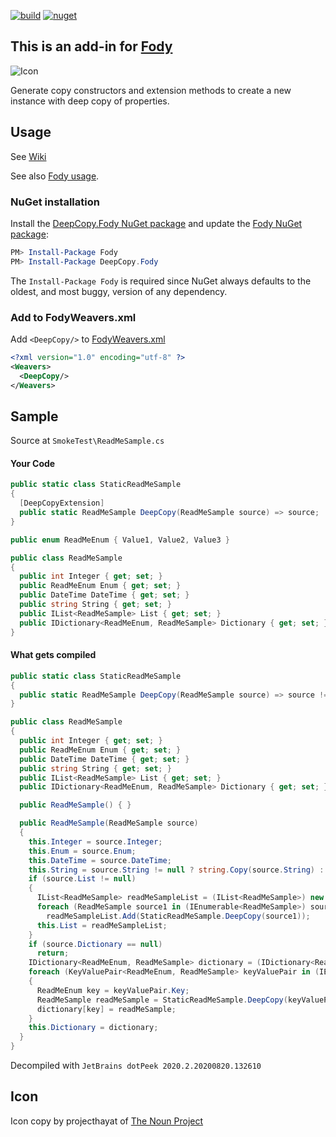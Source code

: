 [![build](https://github.com/greuelpirat/DeepCopy/actions/workflows/build.yml/badge.svg)](https://github.com/greuelpirat/DeepCopy/actions/workflows/build.yml)
[![nuget](https://img.shields.io/nuget/v/DeepCopy.Fody.svg)](https://www.nuget.org/packages/DeepCopy.Fody/)


## This is an add-in for [Fody](https://github.com/Fody/Home/)

![Icon](https://raw.githubusercontent.com/greuelpirat/DeepCopy/main/package_icon.png)

Generate copy constructors and extension methods to create a new instance with deep copy of properties.

## Usage

See [Wiki](https://github.com/greuelpirat/DeepCopy/wiki)

See also [Fody usage](https://github.com/Fody/Home/blob/master/pages/usage.md).

### NuGet installation

Install the [DeepCopy.Fody NuGet package](https://nuget.org/packages/DeepCopy.Fody/) and update the [Fody NuGet package](https://nuget.org/packages/Fody/):

```powershell
PM> Install-Package Fody
PM> Install-Package DeepCopy.Fody
```

The `Install-Package Fody` is required since NuGet always defaults to the oldest, and most buggy, version of any dependency.

### Add to FodyWeavers.xml

Add `<DeepCopy/>` to [FodyWeavers.xml](https://github.com/Fody/Home/blob/master/pages/usage.md#add-fodyweaversxml)

```xml
<?xml version="1.0" encoding="utf-8" ?>
<Weavers>
  <DeepCopy/>
</Weavers>
```

## Sample
Source at `SmokeTest\ReadMeSample.cs`

#### Your Code
```csharp
public static class StaticReadMeSample
{
  [DeepCopyExtension]
  public static ReadMeSample DeepCopy(ReadMeSample source) => source;
}

public enum ReadMeEnum { Value1, Value2, Value3 }

public class ReadMeSample
{
  public int Integer { get; set; }
  public ReadMeEnum Enum { get; set; }
  public DateTime DateTime { get; set; }
  public string String { get; set; }
  public IList<ReadMeSample> List { get; set; }
  public IDictionary<ReadMeEnum, ReadMeSample> Dictionary { get; set; }
}
```

#### What gets compiled
```csharp
public static class StaticReadMeSample
{
  public static ReadMeSample DeepCopy(ReadMeSample source) => source != null ? new ReadMeSample(source) : (ReadMeSample) null;
}

public class ReadMeSample
{
  public int Integer { get; set; }
  public ReadMeEnum Enum { get; set; }
  public DateTime DateTime { get; set; }
  public string String { get; set; }
  public IList<ReadMeSample> List { get; set; }
  public IDictionary<ReadMeEnum, ReadMeSample> Dictionary { get; set; }

  public ReadMeSample() { }

  public ReadMeSample(ReadMeSample source)
  {
    this.Integer = source.Integer;
    this.Enum = source.Enum;
    this.DateTime = source.DateTime;
    this.String = source.String != null ? string.Copy(source.String) : (string) null;
    if (source.List != null)
    {
      IList<ReadMeSample> readMeSampleList = (IList<ReadMeSample>) new System.Collections.Generic.List<ReadMeSample>();
      foreach (ReadMeSample source1 in (IEnumerable<ReadMeSample>) source.List)
        readMeSampleList.Add(StaticReadMeSample.DeepCopy(source1));
      this.List = readMeSampleList;
    }
    if (source.Dictionary == null)
      return;
    IDictionary<ReadMeEnum, ReadMeSample> dictionary = (IDictionary<ReadMeEnum, ReadMeSample>) new System.Collections.Generic.Dictionary<ReadMeEnum, ReadMeSample>();
    foreach (KeyValuePair<ReadMeEnum, ReadMeSample> keyValuePair in (IEnumerable<KeyValuePair<ReadMeEnum, ReadMeSample>>) source.Dictionary)
    {
      ReadMeEnum key = keyValuePair.Key;
      ReadMeSample readMeSample = StaticReadMeSample.DeepCopy(keyValuePair.Value);
      dictionary[key] = readMeSample;
    }
    this.Dictionary = dictionary;
  }
}
```
Decompiled with `JetBrains dotPeek 2020.2.20200820.132610`

## Icon

Icon copy by projecthayat  of [The Noun Project](http://thenounproject.com)